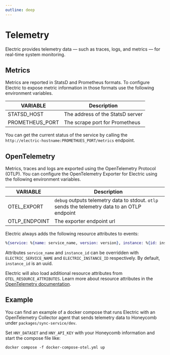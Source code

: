 ```yaml
---
outline: deep
---
```


# Telemetry

Electric provides telemetry data — such as traces, logs, and metrics — for real-time system monitoring. 

## Metrics

Metrics are reported in StatsD and Prometheus formats. To configure Electric to expose metric information in those formats use the following environment variables.

| VARIABLE        | Description |
|-----------------|-------------|
| STATSD_HOST     | The address of the StatsD server |
| PROMETHEUS_PORT | The scrape port for Prometheus |

You can get the current status of the service by calling the `http://electric-hostname:PROMETHUES_PORT/metrics` endpoint.

## OpenTelemetry

Metrics, traces and logs are exported using the OpenTelemetry Protocol (OTLP). You can configure the OpenTelemetry Exporter for Electric using the following environment variables.

| VARIABLE      | Description     |
|---------------|------------|
| OTEL_EXPORT   | `debug` outputs telemetry data to stdout. `otlp` sends the telemetry data to an OTLP endpoint  |
| OTLP_ENDPOINT | The exporter endpoint url |

Electric always adds the following resource attributes to events:

```elixir
%{service: %{name: service_name, version: version}, instance: %{id: instance_id}}
```

Attributes `service_name` and `instance_id` can be overridden with `ELECTRIC_SERVICE_NAME` and `ELECTRIC_INSTANCE_ID` respectively. By default, `instance_id` is an uuid.

Electric will also load additional resource attributes from `OTEL_RESOURCE_ATTRIBUTES`. Learn more about resource attributes in the [OpenTelemetry documentation](https://opentelemetry.io/docs/languages/js/resources/).

## Example

You can find an example of a docker compose that runs Electric with an OpenTelemetry Collector agent that sends telemetry data to Honeycomb under `packages/sync-service/dev`.

Set `HNY_DATASET` and `HNY_API_KEY` with your Honeycomb information and start the compose file like:

```shell
docker compose -f docker-compose-otel.yml up
```